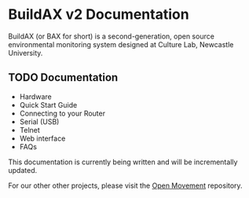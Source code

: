 # BuildAX v2 Documentation

BuildAX (or BAX for short) is a second-generation, open source environmental monitoring system
designed at Culture Lab, Newcastle University.

## TODO Documentation

 * Hardware
 * Quick Start Guide
 * Connecting to your Router
 * Serial (USB)
 * Telnet
 * Web interface 
 * FAQs

This documentation is currently being written and will be incrementally updated.  

For our other other projects, please visit the [Open Movement](https://code.google.com/p/openmovement/) repository.
